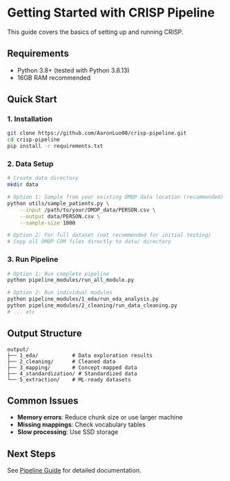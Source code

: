 # Getting Started with CRISP Pipeline

This guide covers the basics of setting up and running CRISP.

## Requirements

- Python 3.8+ (tested with Python 3.8.13)
- 16GB RAM recommended

## Quick Start

### 1. Installation

```bash
git clone https://github.com/AaronLuo00/crisp-pipeline.git
cd crisp-pipeline
pip install -r requirements.txt
```

### 2. Data Setup

```bash
# Create data directory
mkdir data

# Option 1: Sample from your existing OMOP data location (recommended)
python utils/sample_patients.py \
    --input /path/to/your/OMOP_data/PERSON.csv \
    --output data/PERSON.csv \
    --sample-size 1000

# Option 2: For full dataset (not recommended for initial testing)
# Copy all OMOP CDM files directly to data/ directory
```

### 3. Run Pipeline

```bash
# Option 1: Run complete pipeline
python pipeline_modules/run_all_module.py

# Option 2: Run individual modules
python pipeline_modules/1_eda/run_eda_analysis.py
python pipeline_modules/2_cleaning/run_data_cleaning.py
# ... etc
```

## Output Structure

```
output/
├── 1_eda/           # Data exploration results
├── 2_cleaning/      # Cleaned data
├── 3_mapping/       # Concept-mapped data
├── 4_standardization/ # Standardized data
└── 5_extraction/    # ML-ready datasets
```

## Common Issues

- **Memory errors**: Reduce chunk size or use larger machine
- **Missing mappings**: Check vocabulary tables
- **Slow processing**: Use SSD storage

## Next Steps

See [Pipeline Guide](pipeline_guide.md) for detailed documentation.